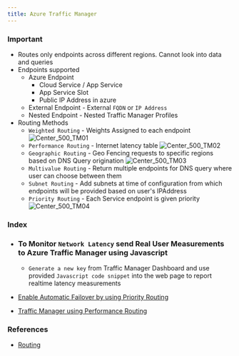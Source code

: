 ```yaml
---
title: Azure Traffic Manager
---
```


### Important
- Routes only endpoints across different regions. Cannot look into data and queries
- Endpoints supported
  - Azure Endpoint
    - Cloud Service / App Service
    - App Service Slot
    - Public IP Address in azure
  - External Endpoint - External `FQDN` or `IP Address`
  - Nested Endpoint - Nested Traffic Manager Profiles
- Routing Methods
  - `Weighted Routing` - Weights Assigned to each endpoint
    ![Center_500_TM01](/images/TM_01.svg)
  - `Performance Routing` - Internet latency table
    ![Center_500_TM02](/images/TM_02.svg)
  - `Geographic Routing` - Geo Fencing requests to specific regions based on DNS Query origination
    ![Center_500_TM03](/images/TM_03.svg)
  - `Multivalue Routing` - Return multiple endpoints for DNS query where user can choose between them
  - `Subnet Routing` - Add subnets at time of configuration from which endpoints will be provided based on user's IPAddress
  - `Priority Routing` - Each Service endpoint is given priority
    ![Center_500_TM04](/images/TM_04.svg)

### Index
- ### To Monitor `Network Latency` send Real User Measurements to Azure Traffic Manager using Javascript
  - `Generate a new key` from Traffic Manager Dashboard and use provided `Javascript code snippet` into the web page to report realtime latency measurements

- [Enable Automatic Failover by using Priority Routing](TMPriorityRouting)
- [Traffic Manager using Performance Routing](TMPerfRouting)

### References
- [Routing](https://docs.microsoft.com/en-us/learn/modules/distribute-load-with-traffic-manager/2-priority-routing)
